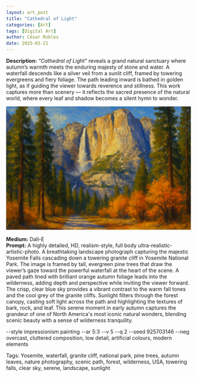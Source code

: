 ```yaml
---
layout: art_post
title: "Cathedral of Light"
categories: [Art]
tags: [Digital Art]
author: César Robles
date: 2025-03-21
---
```

**Description:** *“Cathedral of Light”* reveals a grand natural sanctuary where autumn’s warmth meets the enduring majesty of stone and water. A waterfall descends like a silver veil from a sunlit cliff, framed by towering evergreens and fiery foliage. The path leading inward is bathed in golden light, as if guiding the viewer towards reverence and stillness. This work captures more than scenery — it reflects the sacred presence of the natural world, where every leaf and shadow becomes a silent hymn to wonder.

![Cathedral of Light](/imag/digital_art/cathedral_of_light.jpg)

**Medium:** Dall-E\
**Prompt:** A highly detailed, HD, realism-style,  full body ultra-realistic-artistic-photo. A breathtaking landscape photograph capturing the majestic Yosemite Falls cascading down a towering granite cliff in Yosemite National Park. The image is framed by tall, evergreen pine trees that draw the viewer’s gaze toward the powerful waterfall at the heart of the scene. A paved path lined with brilliant orange autumn foliage leads into the wilderness, adding depth and perspective while inviting the viewer forward. The crisp, clear blue sky provides a vibrant contrast to the warm fall tones and the cool grey of the granite cliffs. Sunlight filters through the forest canopy, casting soft light across the path and highlighting the textures of bark, rock, and leaf. This serene moment in early autumn captures the grandeur of one of North America's most iconic natural wonders, blending scenic beauty with a sense of wilderness tranquility.

--style impressionism painting --ar 5:3 --v 5 --q 2 --seed 925703146 --neg overcast, cluttered composition, low detail, artificial colours, modern elements

Tags: Yosemite, waterfall, granite cliff, national park, pine trees, autumn leaves, nature photography, scenic path, forest, wilderness, USA, towering falls, clear sky, serene, landscape, sunlight
